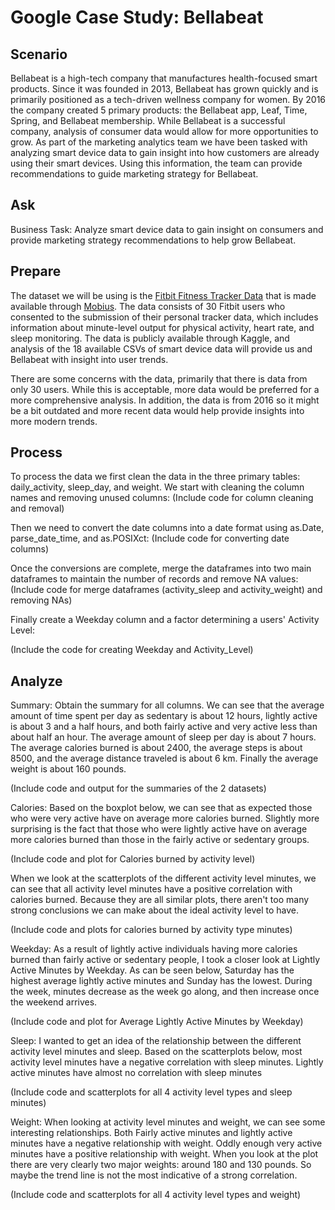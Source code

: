 # Google Case Study: Bellabeat

## Scenario
Bellabeat is a high-tech company that manufactures health-focused smart products. Since it was founded in 2013, Bellabeat has grown quickly and is primarily positioned as a tech-driven wellness company for women. By 2016 the company created 5 primary products: the Bellabeat app, Leaf, Time, Spring, and Bellabeat membership. While Bellabeat is a successful company, analysis of consumer data would allow for more opportunities to grow. As part of the marketing analytics team we have been tasked with analyzing smart device data to gain insight into how customers are already using their smart devices. Using this information, the team can provide recommendations to guide marketing strategy for Bellabeat.

## Ask
Business Task: Analyze smart device data to gain insight on consumers and provide marketing strategy recommendations to help grow Bellabeat.

## Prepare
The dataset we will be using is the [Fitbit Fitness Tracker Data](https://www.kaggle.com/datasets/arashnic/fitbit) that is made available through [Mobius](https://www.kaggle.com/arashnic). The data consists of 30 Fitbit users who consented to the submission of their personal tracker data, which includes information about minute-level output for physical activity, heart rate, and sleep monitoring. The data is publicly available through Kaggle, and analysis of the 18 available CSVs of smart device data will provide us and Bellabeat with insight into user trends.

There are some concerns with the data, primarily that there is data from only 30 users. While this is acceptable, more data would be preferred for a more comprehensive analysis. In addition, the data is from 2016 so it might be a bit outdated and more recent data would help provide insights into more modern trends.

## Process
To process the data we first clean the data in the three primary tables: daily_activity, sleep_day, and weight. We start with cleaning the column names and removing unused columns:
(Include code for column cleaning and removal)

Then we need to convert the date columns into a date format using as.Date, parse_date_time, and as.POSIXct:
(Include code for converting date columns)

Once the conversions are complete, merge the dataframes into two main dataframes to maintain the number of records and remove NA values:
(Include code for merge dataframes (activity_sleep and activity_weight) and removing NAs)

Finally create a Weekday column and a factor determining a users' Activity Level:

(Include the code for creating Weekday and Activity_Level)

## Analyze
Summary:
Obtain the summary for all columns. We can see that the average amount of time spent per day as sedentary is about 12 hours, lightly active is about 3 and a half hours, and both fairly active and very active less than about half an hour. The average amount of sleep per day is about 7 hours. The average calories burned is about 2400, the average steps is about 8500, and the average distance traveled is about 6 km. Finally the average weight is about 160 pounds. 

(Include code and output for the summaries of the 2 datasets)

Calories:
Based on the boxplot below, we can see that as expected those who were very active have on average more calories burned. Slightly more surprising is the fact that those who were lightly active have on average more calories burned than those in the fairly active or sedentary groups.

(Include code and plot for Calories burned by activity level)

When we look at the scatterplots of the different activity level minutes, we can see that all activity level minutes have a positive correlation with calories burned. Because they are all similar plots, there aren't too many strong conclusions we can make about the ideal activity level to have.

(Include code and plots for calories burned by activity type minutes)

Weekday:
As a result of lightly active individuals having more calories burned than fairly active or sedentary people, I took a closer look at Lightly Active Minutes by Weekday. As can be seen below, Saturday has the highest average lightly active minutes and Sunday has the lowest. During the week, minutes decrease as the week go along, and then increase once the weekend arrives.

(Include code and plot for Average Lightly Active Minutes by Weekday)

Sleep:
I wanted to get an idea of the relationship between the different activity level minutes and sleep. Based on the scatterplots below, most activity level minutes have a negative correlation with sleep minutes. Lightly active minutes have almost no correlation with sleep minutes

(Include code and scatterplots for all 4 activity level types and sleep minutes)

Weight:
When looking at activity level minutes and weight, we can see some interesting relationships. Both Fairly active minutes and lightly active minutes have a negative relationship with weight. Oddly enough very active minutes have a positive relationship with weight. When you look at the plot there are very clearly two major weights: around 180 and 130 pounds. So maybe the trend line is not the most indicative of a strong correlation.

(Include code and scatterplots for all 4 activity level types and weight)

